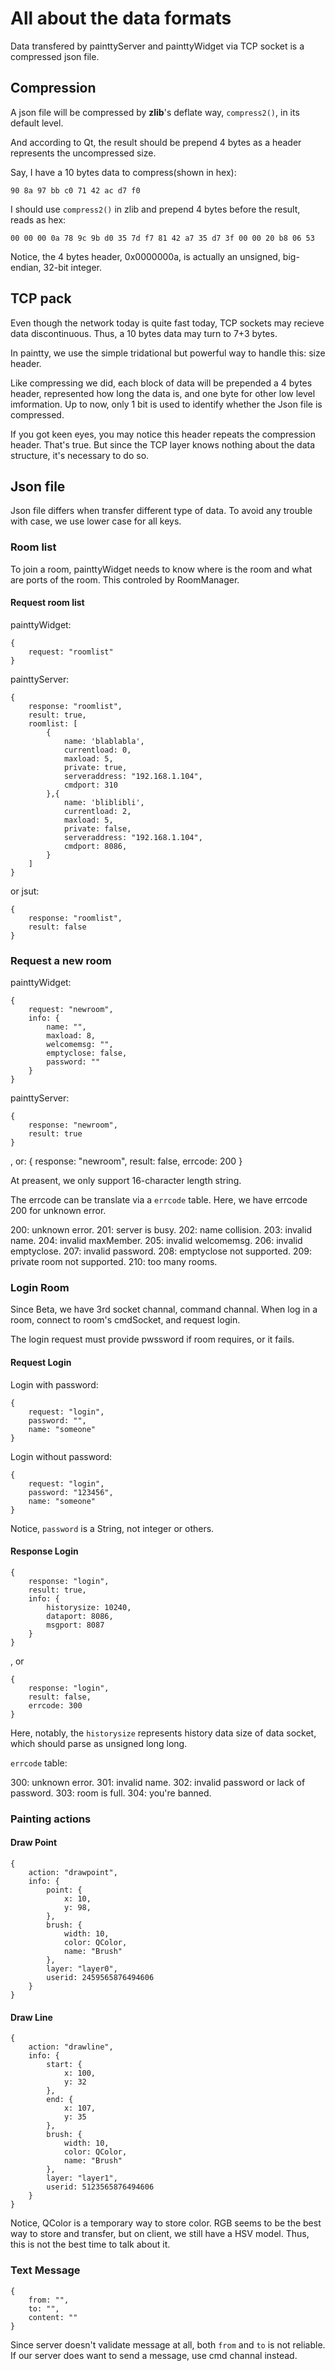# All about the data formats

Data transfered by painttyServer and painttyWidget via TCP socket is a compressed json file.

## Compression

A json file will be compressed by **zlib**'s deflate way, `compress2()`, in its default level. 

And according to Qt, the result should be prepend 4 bytes as a header represents the uncompressed size.

Say, I have a 10 bytes data to compress(shown in hex):

	90 8a 97 bb c0 71 42 ac d7 f0

I should use `compress2()` in zlib and prepend 4 bytes before the result, reads as hex:

	00 00 00 0a 78 9c 9b d0 35 7d f7 81 42 a7 35 d7 3f 00 00 20 b8 06 53

Notice, the 4 bytes header, 0x0000000a, is actually an unsigned, big-endian, 32-bit integer.

## TCP pack

Even though the network today is quite fast today, TCP sockets may recieve data discontinuous. Thus, a 10 bytes data may turn to 7+3 bytes.

In paintty, we use the simple tridational but powerful way to handle this: size header.

Like compressing we did, each block of data will be prepended a 4 bytes header, represented how long the data is, and one byte for other low level imformation. Up to now, only 1 bit is used to identify whether the Json file is compressed.

If you got keen eyes, you may notice this header repeats the compression header. That's true. But since the TCP layer knows nothing about the data structure, it's necessary to do so.

## Json file

Json file differs when transfer different type of data. To avoid any trouble with case, we use lower case for all keys.

### Room list

To join a room, painttyWidget needs to know where is the room and what are ports of the room. This controled by RoomManager.

#### Request room list

painttyWidget:

	{
		request: "roomlist"
	}

painttyServer:

	{
		response: "roomlist",
		result: true,
		roomlist: [
			{
				name: 'blablabla',
				currentload: 0,
				maxload: 5,
				private: true,
				serveraddress: "192.168.1.104",
				cmdport: 310
			},{
				name: 'bliblibli',
				currentload: 2,
				maxload: 5,
				private: false,
				serveraddress: "192.168.1.104",
				cmdport: 8086,
			}
		]
	}

or jsut:

	{
		response: "roomlist",
		result: false
	}

### Request a new room

painttyWidget:

	{
		request: "newroom",
		info: {
			name: "",
			maxload: 8,
			welcomemsg: "",
			emptyclose: false,
			password: ""
		}
	}

painttyServer:

	{
		response: "newroom",
		result: true
	}
, or:
	{
		response: "newroom",
		result: false,
		errcode: 200
	}
	
At preasent, we only support 16-character length string.

The errcode can be translate via a `errcode` table. Here, we have errcode 200 for unknown error.

200: unknown error.
201: server is busy.
202: name collision.
203: invalid name.
204: invalid maxMember.
205: invalid welcomemsg.
206: invalid emptyclose.
207: invalid password.
208: emptyclose not supported.
209: private room not supported.
210: too many rooms.

### Login Room

Since Beta, we have 3rd socket channal, command channal. When log in a room, connect to room's cmdSocket, and request login.

The login request must provide pwssword if room requires, or it fails.

#### Request Login

Login with password:

	{
		request: "login",
		password: "",
		name: "someone"
	}
	

Login without password:

	{
		request: "login",
		password: "123456",
		name: "someone"
	}

Notice, `password` is a String, not integer or others.

#### Response Login

	{
		response: "login",
		result: true,
		info: {
			historysize: 10240,
			dataport: 8086,
			msgport: 8087
		}
	}
	
, or

	{
		response: "login",
		result: false,
		errcode: 300
	}
	
Here, notably, the `historysize` represents history data size of data socket, which should parse as unsigned long long.
	
`errcode` table:

300: unknown error.
301: invalid name.
302: invalid password or lack of password.
303: room is full.
304: you're banned.
	
### Painting actions

#### Draw Point

	{
		action: "drawpoint",
		info: {
			point: {
				x: 10,
				y: 98,
			},
			brush: {
				width: 10,
				color: QColor,
				name: "Brush"
			},
			layer: "layer0",
			userid: 2459565876494606
		}
	}

#### Draw Line
	
	{
		action: "drawline",
		info: {
			start: {
				x: 100,
				y: 32
			},
			end: {
				x: 107,
				y: 35
			},
			brush: {
				width: 10,
				color: QColor,
				name: "Brush"
			},
			layer: "layer1",
			userid: 5123565876494606
		}
	}
	
Notice, QColor is a temporary way to store color. RGB seems to be the best way to store and transfer, but on client, we still have a HSV model. Thus, this is not the best time to talk about it.

### Text Message

	{
		from: "",
		to: "",
		content: ""
	}

Since server doesn't validate message at all, both `from` and `to` is not reliable. If our server does want to send a message, use cmd channal instead.

